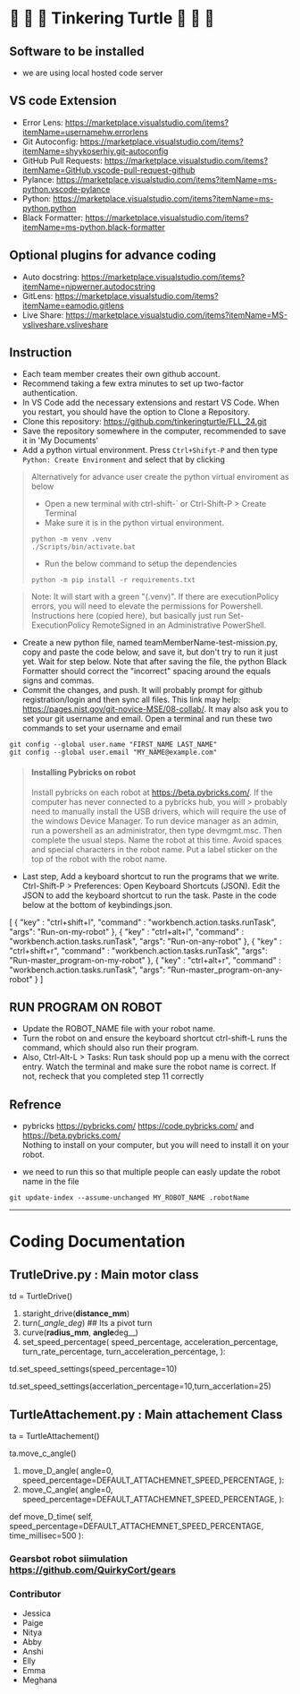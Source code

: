 # :turtle: :turtle: :turtle: Tinkering Turtle :turtle: :turtle: :turtle:

## Software to be installed

- we are using local hosted code server

## VS code Extension

- Error Lens: https://marketplace.visualstudio.com/items?itemName=usernamehw.errorlens
- Git Autoconfig: https://marketplace.visualstudio.com/items?itemName=shyykoserhiy.git-autoconfig
- GitHub Pull Requests: https://marketplace.visualstudio.com/items?itemName=GitHub.vscode-pull-request-github
- Pylance: https://marketplace.visualstudio.com/items?itemName=ms-python.vscode-pylance
- Python: https://marketplace.visualstudio.com/items?itemName=ms-python.python
- Black Formatter: https://marketplace.visualstudio.com/items?itemName=ms-python.black-formatter

## Optional plugins for advance coding

- Auto docstring: https://marketplace.visualstudio.com/items?itemName=njpwerner.autodocstring
- GitLens: https://marketplace.visualstudio.com/items?itemName=eamodio.gitlens
- Live Share: https://marketplace.visualstudio.com/items?itemName=MS-vsliveshare.vsliveshare

## Instruction

- Each team member creates their own github account.
- Recommend taking a few extra minutes to set up two-factor authentication.
- In VS Code add the necessary extensions and restart VS Code. When you restart, you should have the option to Clone a Repository.
- Clone this repository:
  https://github.com/tinkeringturtle/FLL_24.git
- Save the repository somewhere in the computer, recommended to save it in 'My Documents'
- Add a python virtual environment. Press `Ctrl+Shifyt-P` and then type `Python: Create Environment` and select that by clicking

> Alternatively for advance user create the python virtual enviroment as below
>
> - Open a new terminal with ctrl-shift-` or Ctrl-Shift-P > Create Terminal
> - Make sure it is in the python virtual environment.
>
> ```
> python -m venv .venv
> ./Scripts/bin/activate.bat
> ```
>
> - Run the below command to setup the dependencies
>
> ```
> python -m pip install -r requirements.txt
> ```

> Note: It will start with a green "(.venv)". If there are executionPolicy errors, you will need to elevate the permissions for
> Powershell. Instructions here (copied here), but basically just run Set-ExecutionPolicy RemoteSigned in an Administrative PowerShell.

- Create a new python file, named teamMemberName-test-mission.py, copy and paste the code below, and save it, but don't try to run it just yet. Wait for step below. Note that after saving the file, the python Black Formatter should correct the "incorrect" spacing around the equals signs and commas.
- Commit the changes, and push. It will probably prompt for github registration/login and then sync all files. This link may help: https://pages.nist.gov/git-novice-MSE/08-collab/. It may also ask you to set your git username and email. Open a terminal and run these two commands to set your username and email

```
git config --global user.name "FIRST_NAME LAST_NAME"
git config --global user.email "MY_NAME@example.com"
```

> #### Installing Pybricks on robot
>
> Install pybricks on each robot at https://beta.pybricks.com/. If the computer has never connected to a pybricks hub, you will > probably need to manually install the USB drivers, which will require the use of the windows Device Manager. To run device manager as an admin, run a powershell as an administrator, then type devmgmt.msc. Then complete the usual steps. Name the robot at this time. Avoid spaces and special characters in the robot name. Put a label sticker on the top of the robot with the robot name.

- Last step, Add a keyboard shortcut to run the programs that we write. Ctrl-Shift-P > Preferences: Open Keyboard Shortcuts (JSON). Edit the JSON to add the keyboard shortcut to run the task. Paste in the code below at the bottom of keybindings.json.

[
{
"key" : "ctrl+shift+l",
"command" : "workbench.action.tasks.runTask",
"args": "Run-on-my-robot"
},
{
"key" : "ctrl+alt+l",
"command" : "workbench.action.tasks.runTask",
"args": "Run-on-any-robot"
},
{
"key" : "ctrl+shift+r",
"command" : "workbench.action.tasks.runTask",
"args": "Run-master_program-on-my-robot"
},
{
"key" : "ctrl+alt+r",
"command" : "workbench.action.tasks.runTask",
"args": "Run-master_program-on-any-robot"
}
]

## RUN PROGRAM ON ROBOT

- Update the ROBOT_NAME file with your robot name.
- Turn the robot on and ensure the keyboard shortcut ctrl-shift-L runs the command, which should also run their program.
- Also, Ctrl-Alt-L > Tasks: Run task should pop up a menu with the correct entry. Watch the terminal and make sure the robot name is correct. If not, recheck that you completed step 11 correctly

## Refrence

- pybricks https://pybricks.com/ https://code.pybricks.com/ and https://beta.pybricks.com/  
  Nothing to install on your computer, but you will need to install it on your robot.

- we need to run this so that multiple people can easly update the robot name in the file

```
git update-index --assume-unchanged MY_ROBOT_NAME .robotName
```

---

# Coding Documentation

## TrutleDrive.py : Main motor class

td = TurtleDrive()

1. staright_drive(**distance_mm**)
2. turn(\__angle_deg_) ## Its a pivot turn
3. curve(**radius_mm**, **angle**deg\_\_)
4. set_speed_percentage(
   speed_percentage,
   acceleration_percentage,
   turn_rate_percentage,
   turn_acceleration_percentage,
   ):

td.set_speed_settings(speed_percentage=10)

td.set_speed_settings(accerlation_percentage=10,turn_accerlation=25)

## TurtleAttachement.py : Main attachement Class

ta = TurtleAttachement()

ta.move_c_angle()

1. move_D_angle(
   angle=0,
   speed_percentage=DEFAULT_ATTACHEMNET_SPEED_PERCENTAGE,
   ):
2. move_C_angle(
   angle=0,
   speed_percentage=DEFAULT_ATTACHEMNET_SPEED_PERCENTAGE,
   ):

def move_D_time(
self, speed_percentage=DEFAULT_ATTACHEMNET_SPEED_PERCENTAGE, time_millisec=500
):

### Gearsbot robot siimulation https://github.com/QuirkyCort/gears

### Contributor

- Jessica
- Paige
- Nitya
- Abby
- Anshi
- Elly
- Emma
- Meghana

